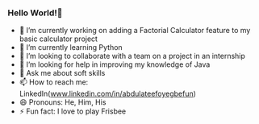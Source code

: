 ### Hello World!👋

- 🔭 I’m currently working on adding a Factorial Calculator feature to my basic calculator project
- 🌱 I’m currently learning Python
- 👯 I’m looking to collaborate with a team on a project in an internship
- 🤔 I’m looking for help in improving my knowledge of Java
- 💬 Ask me about soft skills
- 📫 How to reach me: LinkedIn(www.linkedin.com/in/abdulateefoyegbefun)
- 😄 Pronouns: He, Him, His
- ⚡ Fun fact: I love to play Frisbee

